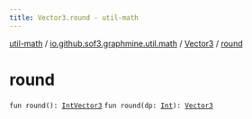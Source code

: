 ```yaml
---
title: Vector3.round - util-math
---
```


[util-math](../../index.html) / [io.github.sof3.graphmine.util.math](../index.html) / [Vector3](index.html) / [round](./round.html)

# round

`fun round(): `[`IntVector3`](../-int-vector3/index.html)
`fun round(dp: `[`Int`](https://kotlinlang.org/api/latest/jvm/stdlib/kotlin/-int/index.html)`): `[`Vector3`](index.html)
